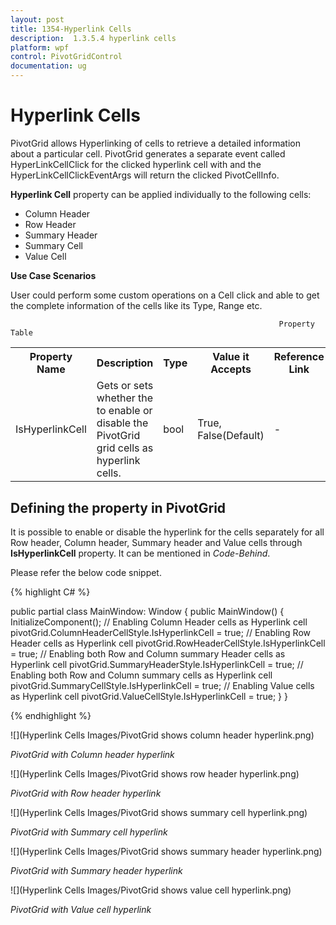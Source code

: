 ```yaml
---
layout: post
title: 1354-Hyperlink Cells
description:  1.3.5.4 hyperlink cells
platform: wpf
control: PivotGridControl
documentation: ug
---
```


# Hyperlink Cells

PivotGrid allows Hyperlinking of cells to retrieve a detailed information about a particular cell. PivotGrid generates a separate event called HyperLinkCellClick for the clicked hyperlink cell with  and the HyperLinkCellClickEventArgs will return the clicked PivotCellInfo.

**Hyperlink Cell** property can be applied individually to the following cells:

* Column Header 
* Row Header 
* Summary Header
* Summary Cell
* Value Cell

**Use Case Scenarios**

User could perform some custom operations on a Cell click and able to get the complete information of the cells like its Type, Range etc.

                                                                Property Table

<table>
<tr>
<th>
Property Name</th><th>
Description</th><th>
Type</th><th>
Value it Accepts</th><th>
Reference Link<th></tr>
<tr>
<td>
IsHyperlinkCell</td><td>
Gets or sets whether the to enable or disable the PivotGrid grid cells as hyperlink cells.</td><td>
bool</td><td>
True, False(Default)</td><td>
-</td></tr>
<tr>
</table>

## Defining the property in PivotGrid

It is possible to enable or disable the hyperlink for the cells separately for all Row header, Column header, Summary header and Value cells through **IsHyperlinkCell** property. It can be mentioned in *Code-Behind*.

Please refer the below code snippet.

{% highlight C# %}

public partial class MainWindow: Window {
    public MainWindow() {
        InitializeComponent();
        // Enabling Column Header cells as Hyperlink cell
        pivotGrid.ColumnHeaderCellStyle.IsHyperlinkCell = true;
        // Enabling Row Header cells as Hyperlink cell
        pivotGrid.RowHeaderCellStyle.IsHyperlinkCell = true;
        // Enabling both Row and Column summary Header cells as Hyperlink cell
        pivotGrid.SummaryHeaderStyle.IsHyperlinkCell = true;
        // Enabling both Row and Column summary cells as Hyperlink cell
        pivotGrid.SummaryCellStyle.IsHyperlinkCell = true;
        // Enabling Value cells as Hyperlink cell
        pivotGrid.ValueCellStyle.IsHyperlinkCell = true;
    }
}

{% endhighlight %}
 
 ![](Hyperlink Cells Images/PivotGrid shows column header hyperlink.png)
 
 _PivotGrid with Column header hyperlink_
 
 ![](Hyperlink Cells Images/PivotGrid shows row header hyperlink.png)
 
 _PivotGrid with Row header hyperlink_
 
 ![](Hyperlink Cells Images/PivotGrid shows summary cell hyperlink.png)
 
 _PivotGrid with Summary cell hyperlink_
 
 ![](Hyperlink Cells Images/PivotGrid shows summary header hyperlink.png)
 
 _PivotGrid with Summary header hyperlink_
 
 ![](Hyperlink Cells Images/PivotGrid shows value cell hyperlink.png)
 
 _PivotGrid with Value cell hyperlink_

